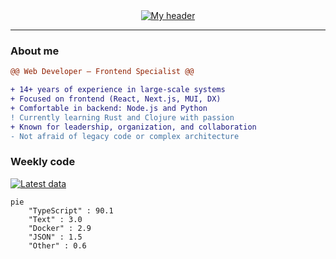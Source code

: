 <div align="center">
  <a href="https://skvggor.dev">
    <img src="https://github.com/skvggor/skvggor/assets/958723/d0c9aa9c-0c21-4219-acff-3d4f36f94691" alt="My header" />
  </a>
</div>

---

### About me

```diff
@@ Web Developer — Frontend Specialist @@

+ 14+ years of experience in large-scale systems
+ Focused on frontend (React, Next.js, MUI, DX)
+ Comfortable in backend: Node.js and Python
! Currently learning Rust and Clojure with passion
+ Known for leadership, organization, and collaboration
- Not afraid of legacy code or complex architecture
```

### Weekly code
  
[![Latest data](https://github.com/skvggor/skvggor/actions/workflows/main.yml/badge.svg)](https://github.com/skvggor/skvggor/actions/workflows/main.yml)  
  
<!--START_SECTION:waka-->

```mermaid
pie
    "TypeScript" : 90.1
    "Text" : 3.0
    "Docker" : 2.9
    "JSON" : 1.5
    "Other" : 0.6
```

<!--END_SECTION:waka-->